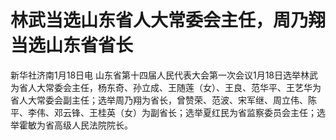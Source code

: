 # 林武当选山东省人大常委会主任，周乃翔当选山东省省长

新华社济南1月18日电
山东省第十四届人民代表大会第一次会议1月18日选举林武为省人大常委会主任，杨东奇、孙立成、王随莲（女）、王良、范华平、王艺华为省人大常委会副主任；选举周乃翔为省长，曾赞荣、范波、宋军继、周立伟、陈平、李伟、邓云锋、王桂英（女）为副省长；选举夏红民为省监察委员会主任；选举霍敏为省高级人民法院院长。

